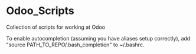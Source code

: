 # Odoo_Scripts
Collection of scripts for working at Odoo

To enable autocompletion (assuming you have aliases setup correctly), add "source PATH_TO_REPO/.bash_completion" to ~/.bashrc.
